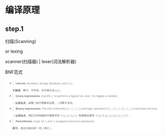 # 编译原理

## step.1

扫描(Scanning)

or lexing

scanner(扫描器) | lexer(词法解析器)

BNF范式

![](Picture/Pasted%20image%2020230415141936.png)
